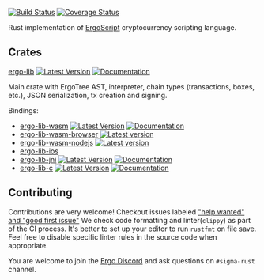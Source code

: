 [![Build Status](https://travis-ci.com/ergoplatform/sigma-rust.svg?branch=develop)](https://travis-ci.com/ergoplatform/sigma-rust)
[![Coverage Status](https://coveralls.io/repos/github/ergoplatform/sigma-rust/badge.svg)](https://coveralls.io/github/ergoplatform/sigma-rust)

Rust implementation of [ErgoScript](https://github.com/ScorexFoundation/sigmastate-interpreter) cryptocurrency scripting language. 

## Crates
[ergo-lib](https://github.com/ergoplatform/sigma-rust/tree/develop/ergo-lib) [![Latest Version](https://img.shields.io/crates/v/ergo-lib.svg)](https://crates.io/crates/ergo-lib) [![Documentation](https://docs.rs/ergo-lib/badge.svg)](https://docs.rs/crate/ergo-lib)

Main crate with ErgoTree AST, interpreter, chain types (transactions, boxes, etc.), JSON serialization, tx creation and signing.

Bindings:
- [ergo-lib-wasm](https://github.com/ergoplatform/sigma-rust/tree/develop/bindings/ergo-lib-wasm) [![Latest Version](https://img.shields.io/crates/v/ergo-lib-wasm.svg)](https://crates.io/crates/ergo-lib-wasm) [![Documentation](https://docs.rs/ergo-lib-wasm/badge.svg)](https://docs.rs/crate/ergo-lib-wasm) 
- [ergo-lib-wasm-browser](https://github.com/ergoplatform/sigma-rust/tree/develop/bindings/ergo-lib-wasm) [![Latest version](https://img.shields.io/npm/v/ergo-lib-wasm-browser)](https://www.npmjs.com/package/ergo-lib-wasm-browser)
- [ergo-lib-wasm-nodejs](https://github.com/ergoplatform/sigma-rust/tree/develop/bindings/ergo-lib-wasm) [![Latest version](https://img.shields.io/npm/v/ergo-lib-wasm-nodejs)](https://www.npmjs.com/package/ergo-lib-wasm-nodejs)
- [ergo-lib-ios](https://github.com/ergoplatform/sigma-rust/tree/develop/bindings/ergo-lib-ios)
- [ergo-lib-jni](https://github.com/ergoplatform/sigma-rust/tree/develop/bindings/ergo-lib-jni) [![Latest Version](https://img.shields.io/crates/v/ergo-lib-jni.svg)](https://crates.io/crates/ergo-lib-jni) [![Documentation](https://docs.rs/ergo-lib-jni/badge.svg)](https://docs.rs/crate/ergo-lib-jni)
- [ergo-lib-c](https://github.com/ergoplatform/sigma-rust/tree/develop/bindings/ergo-lib-c) [![Latest Version](https://img.shields.io/crates/v/ergo-lib-c.svg)](https://crates.io/crates/ergo-lib-c) [![Documentation](https://docs.rs/ergo-lib-c/badge.svg)](https://docs.rs/crate/ergo-lib-c)

## Contributing
Contributions are very welcome! Checkout issues labeled ["help wanted" and "good first issue"](https://github.com/ergoplatform/sigma-rust/labels/help%20wanted)
We check code formatting and linter(`clippy`) as part of the CI process. It's better to set up your editor to run `rustfmt` on file save. Feel free to disable specific linter rules in the source code when appropriate.

You are welcome to join the [Ergo Discord](https://discord.gg/kj7s7nb) and ask questions on `#sigma-rust` channel.

